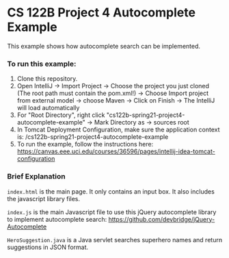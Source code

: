 # CS 122B Project 4 Autocomplete Example

This example shows how autocomplete search can be implemented.

### To run this example:
1. Clone this repository.
2. Open IntelliJ -> Import Project -> Choose the project you just cloned (The root path must contain the pom.xml!) -> Choose Import project from external model -> choose Maven -> Click on Finish -> The IntelliJ will load automatically
3. For "Root Directory", right click "cs122b-spring21-project4-autocomplete-example" -> Mark Directory as -> sources root
4. In Tomcat Deployment Configuration, make sure the application context is: /cs122b-spring21-project4-autocomplete-example
5. To run the example, follow the instructions here: https://canvas.eee.uci.edu/courses/36596/pages/intellij-idea-tomcat-configuration


### Brief Explanation
`index.html` is the main page. It only contains an input box. It also includes the javascript library files.

`index.js` is the main Javascript file to use this jQuery autocomplete library to implement autocomplete search: https://github.com/devbridge/jQuery-Autocomplete

`HeroSuggestion.java` is a Java servlet searches superhero names and return suggestions in JSON format.
